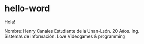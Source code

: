 # hello-word

Hola!

Nombre: Henry Canales
Estudiante de la Unan-León. 20 Años. Ing. Sistemas de información. Love Videogames & programming
